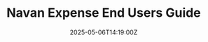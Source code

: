 ---
title: Navan Expense End Users Guide
linkTitle: Navan Expense End Users Guide
date: '2025-05-06T14:19:00Z'
weight: 1
description: Navan Expense is an expense management platform accessible via Okta and
  a mobile app. Users can submit expenses, manage reimbursements, and track transactions
  through organized sections. Key features include receipt scanning, personal card
  linking, and mileage reimbursement requests, with support available for functionality
  and technical issues.
draft: false
ref: navan-expense-end-users-guide
---